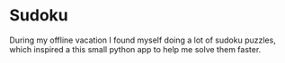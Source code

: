 # Sudoku
During my offline vacation I found myself doing a lot of sudoku puzzles, which inspired a this small python app to help me solve them faster.
